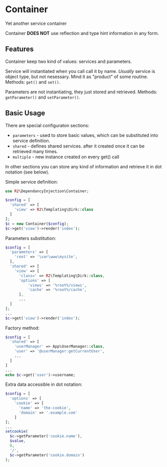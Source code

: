 # Container
Yet another service container

Container **DOES NOT** use reflection and type hint information in any form.

## Features
Container keep two kind of values: services and parameters.

Service will instantiated when you call call it by name. _Usually_ service is object type, but not nesessary. Mind it as
"product" of some routine.
Methods: `get()` and `set()`.

Parameters are not instantiating, they just stored and retrieved.
Methods: `getParameter()` and `setParameter()`.

## Basic Usage

There are special configuraton sections:

- `parameters` - used to store basic values, which can be substituted into service definition.
- `shared` - defines shared services. after it created once it can be retrieved many times.
- `multiple` - new instance created on every get() call

In other sections you can store any kind of information and retrieve it in dot notation (see below).

Simple service definition:
```php
use R2\DependancyInjection\Container;

$config = [
  'shared' => [
    'view' => R2\Templating\Dirk::class
  ]
];
$c = new Container($config);
$c->get('view')->render('index');
```
Parameters substitution:
```php
$config = [
  'parameters' => [
    'root' => '\var\www\mysite',
  ],
  'shared' => [
    'view' => [
      'class=' => R2\Templating\Dirk::class,
      'options' => [
          'views' => '%root%/views',
          'cache' => '%root%/cache',
      ],
      ...
  ]
];
...
$c->get('view')->render('index');
```
Factory method:
```php
$config = [
  'shared' => [
    'userManager' => App\UserManager::class,
    'user' => '@userManager:getCurrentUser',
    ...
  ]
]
...
echo $c->get('user')->username;
```

Extra data accessible in dot notation:
```php
$config = [
  'options' => [
    'cookie' => [
      'name' => 'the-cookie',
      'domain' => '.example.com'
    ]
];
...
setcookie(
  $c->getParameter('cookie.name'),
  $value,
  0,
  '/',
  $c->getParameter('cookie.domain')
);

```